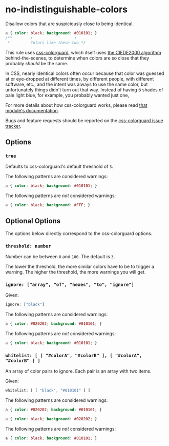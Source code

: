 # no-indistinguishable-colors

Disallow colors that are suspiciously close to being identical.

```css
a { color: black; background: #010101; }
/**        ↑                  ↑
 *         Colors like these two */
```

This rule uses [css-colorguard](https://github.com/SlexAxton/css-colorguard), which itself uses [the CIEDE2000 algorithm](http://en.wikipedia.org/wiki/Color_difference#CIEDE2000) behind-the-scenes, to determine when colors are so close that they probably *should* be the same.

In CSS, nearly identical colors often occur because that color was guessed at or eye-dropped at different times, by different people, with different software, etc.; and the intent was always to use the same color, but unfortunately things didn't turn out that way. Instead of having 5 shades of pale light blue, for example, you probably wanted just one,

For more details about how css-colorguard works, please read [that module's documentation]([css-colorguard](https://github.com/SlexAxton/css-colorguard)).

Bugs and feature requests should be reported on the [css-colorguard issue tracker](https://github.com/SlexAxton/css-colorguard/issues).

## Options

### `true`

Defaults to css-colorguard's default threshold of `3`.

The following patterns are considered warnings:

```css
a { color: black; background: #010101; }
```

The following patterns are *not* considered warnings:

```css
a { color: black; background: #FFF; }
```

## Optional Options

The options below directly correspond to the css-colorguard options.

### `threshold: number`

Number can be between `0` and `100`. The default is `3`.

The lower the threshold, the more similar colors have to be to trigger a warning. The higher the threshold, the more warnings you will get.

### `ignore: ["array", "of", "hexes", "to", "ignore"]`

Given:

```js
ignore: ["black"]
```

The following patterns are considered warnings:

```css
a { color: #020202; background: #010101; }
```

The following patterns are *not* considered warnings:

```css
a { color: black; background: #010101; }
```


### `whitelist: [ [ "#colorA", "#colorB" ], [ "#colorA", "#colorB" ] ]`

An array of color pairs to ignore. Each pair is an array with two items.

Given:

```js
whitelist: [ [ "black", "#010101" ] ]
```

The following patterns are considered warnings:

```css
a { color: #020202; background: #010101; }
```

```css
a { color: black; background: #020202; }
```

The following patterns are *not* considered warnings:

```css
a { color: black; background: #010101; }
```
